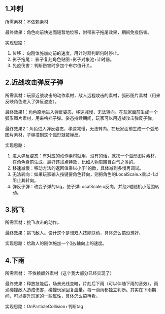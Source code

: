 ## 1.冲刺
所需素材：不依赖素材

最终效果：角色向前快速而短暂地位移，附带影子拖尾效果，期间免疫伤害。

实现思路：

1.	位移： 向刚体施加向前的速度，用计时器判断何时停止。
2.	影子拖尾： 影子复刻角色贴图+影子对象池+计时器。
3.	免疫伤害：判断伤害时多加个布尔值开关。


## 2.近战攻击弹反子弹
所需素材：玩家近战攻击的动作素材，敌人远程攻击的素材，弧形图片素材（用来反映角色进入了弹反姿态）。

最终效果1：角色原地进入弹反姿态，移速减慢，无法转向。在玩家面前生成一个弧形图片素材，用来格挡子弹。姿态持续期间，玩家可以用近战攻击弹反子弹。

最终效果2：角色进入弹反姿态，移速减慢，无法转向。在玩家面前生成一个弧形图片素材，子弹撞到这个弧形就被弹反。

实现思路：

1.	进入弹反姿态：有对应的动作素材就用，没有的话，就找一个弧形图片素材，在角色身前生成。最好还加点特效，比如人物周围冒白气之类的。
2.	移速减慢：移动方法的返回值乘以小于1的数，具体减到多慢再调试。
3.	无法转向：如果玩家输入按键要角色转向，则把角色的LocalScale.x乘以-1以阻止其转向。
4.	弹反子弹：改变子弹的tag，使子弹LocalScale.x反向，并绕z轴随机小范围转动。


## 3.挑飞
所需素材：挑飞攻击的动作。

最终效果：挑飞敌人。设计这个是想双人技能联动，具体怎么搞没想好。

实现思路：给敌人的刚体施加一个沿y轴向上的速度。


## 4.下雨

所需素材： 不依赖额外素材（这个我大部分已经实现了）

最终效果：释放技能后，场景光线变暗，片刻后下雨（可以伴随下雨的音效）。雨滴碰撞敌人造成伤害，碰撞玩家回复血量。每一滴雨都独立判断。其实在下雨期间，可以提升玩家的一些属性，具体怎么搞再看。

实现思路：OnParticleCollision+判断tag

